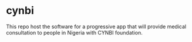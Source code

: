 # cynbi
This repo host the software for a progressive app that will provide medical consultation to people in Nigeria with CYNBI foundation.
